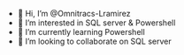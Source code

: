 - 👋 Hi, I’m @Omnitracs-Lramirez
- 👀 I’m interested in SQL server & Powershell 
- 🌱 I’m currently learning Powershell
- 💞️ I’m looking to collaborate on SQL server 


<!---
LRam74/LRam74 is a ✨ special ✨ repository because its `README.md` (this file) appears on your GitHub profile.
You can click the Preview link to take a look at your changes.
--->
